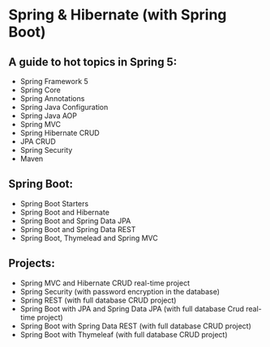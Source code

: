 # Spring & Hibernate (with Spring Boot)

## A guide to hot topics in Spring 5:
- Spring Framework 5
- Spring Core
- Spring Annotations
- Spring Java Configuration
- Spring Java AOP
- Spring MVC
- Spring Hibernate CRUD
- JPA CRUD
- Spring Security
- Maven

## Spring Boot:
- Spring Boot Starters
- Spring Boot and Hibernate
- Spring Boot and Spring Data JPA
- Spring Boot and Spring Data REST
- Spring Boot, Thymelead and Spring MVC

## Projects:
- Spring MVC and Hibernate CRUD real-time project
- Spring Security (with password encryption in the database)
- Spring REST (with full database CRUD project)
- Spring Boot with JPA and Spring Data JPA (with full database Crud real-time project)
- Spring Boot with Spring Data REST (with full database CRUD project)
- Spring Boot with Thymeleaf (with full database CRUD project)

